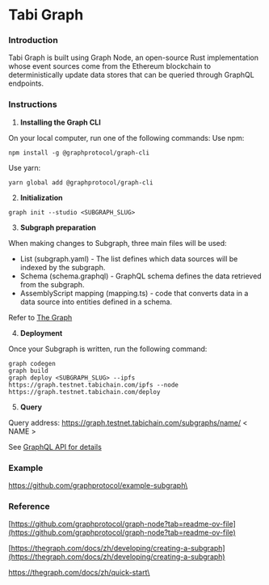 # Tabi Graph

### Introduction

Tabi Graph is built using Graph Node, an open-source Rust implementation whose event sources come from the Ethereum blockchain to deterministically update data stores that can be queried through GraphQL endpoints.

### Instructions

1. **Installing the Graph CLI**

On your local computer, run one of the following commands: Use npm:

```
npm install -g @graphprotocol/graph-cli
```

Use yarn:

```
yarn global add @graphprotocol/graph-cli
```

2. **Initialization**

```
graph init --studio <SUBGRAPH_SLUG>
```

3. **Subgraph preparation**

When making changes to Subgraph, three main files will be used:

* List (subgraph.yaml) - The list defines which data sources will be indexed by the subgraph.
* Schema (schema.graphql) - GraphQL schema defines the data retrieved from the subgraph.
* AssemblyScript mapping (mapping.ts) - code that converts data in a data source into entities defined in a schema.

Refer to [The Graph](https://thegraph.com/docs/zh/developing/creating-a-subgraph/)

4. **Deployment**

Once your Subgraph is written, run the following command:

```
graph codegen
graph build
graph deploy <SUBGRAPH_SLUG> --ipfs https://graph.testnet.tabichain.com/ipfs --node https://graph.testnet.tabichain.com/deploy
```

5. **Query**

Query address: https://graph.testnet.tabichain.com/subgraphs/name/ < NAME >

See [GraphQL API for details](https://thegraph.com/docs/zh/querying/querying-best-practices/)

### Example

[https://github.com/graphprotocol/example-subgraph\
](https://github.com/graphprotocol/example-subgraph)

### Reference

[https://github.com/graphprotocol/graph-node?tab=readme-ov-file](https://github.com/graphprotocol/graph-node?tab=readme-ov-file)

[https://thegraph.com/docs/zh/developing/creating-a-subgraph](https://thegraph.com/docs/zh/developing/creating-a-subgraph)

[https://thegraph.com/docs/zh/quick-start\
](https://thegraph.com/docs/zh/quick-start)
